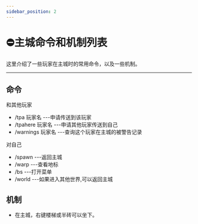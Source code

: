 ```yaml
---
sidebar_position: 2
---
```


# ⛔主城命令和机制列表

这里介绍了一些玩家在主城时的常用命令，以及一些机制。

***

## 命令

和其他玩家

* /tpa 玩家名 ---申请传送到该玩家
* /tpahere 玩家名 ---申请其他玩家传送到自己
* /warnings 玩家名 ---查询这个玩家在主城的被警告记录

对自己

* /spawn ---返回主城
* /warp ---查看地标
* /bs ---打开菜单
* /world ---如果进入其他世界,可以返回主城

## 机制

* 在主城，右键楼梯或半砖可以坐下。

